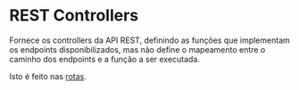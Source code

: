 # REST Controllers

Fornece os controllers da API REST,
definindo as funções que implementam os endpoints disponibilizados,
mas não define o mapeamento entre o caminho dos endpoints e a função
a ser executada.

Isto é feito nas [rotas](../rotas).